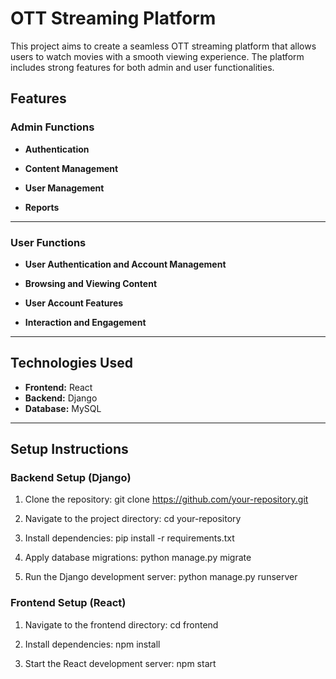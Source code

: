 # OTT Streaming Platform

This project aims to create a seamless OTT streaming platform that allows users to watch movies with a smooth viewing experience. The platform includes strong features for both admin and user functionalities.

## Features

### Admin Functions

- **Authentication**

- **Content Management**

- **User Management**

- **Reports**

---

### User Functions

- **User Authentication and Account Management**

- **Browsing and Viewing Content**

- **User Account Features**

- **Interaction and Engagement**
---

## Technologies Used

- **Frontend:** React
- **Backend:** Django
- **Database:** MySQL

---

## Setup Instructions

### Backend Setup (Django)

1. Clone the repository:
   git clone https://github.com/your-repository.git

2. Navigate to the project directory:
    cd your-repository

3. Install dependencies:
    pip install -r requirements.txt

4. Apply database migrations:
    python manage.py migrate

5. Run the Django development server:
    python manage.py runserver

### Frontend Setup (React)

1. Navigate to the frontend directory:
    cd frontend

2. Install dependencies:
    npm install

3. Start the React development server:
    npm start


